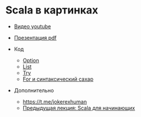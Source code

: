 # Scala в картинках

- [Видео youtube](https://youtu.be/MZlj_Uw92us)    
- [Презентация pdf](ScalaInPictures.pdf)
- Код
    - [Option](src/test/scala/OptionSpec.scala)
    - [List](src/test/scala/ListSpec.scala)
    - [Try](src/test/scala/TrySpec.scala)
    - [For и синтаксический сахар](src/test/scala/SugarForSpec.scala)
    
- Дополнительно
    - https://t.me/jokerexhuman
    - [Предыдущая лекция: Scala для начинающих](https://github.com/salamandraa/ScalaForLittle)
    
